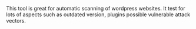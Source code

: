 This tool is great for automatic scanning of wordpress websites.
It test for lots of aspects such as outdated version, plugins possible vulnerable attack vectors.